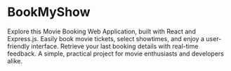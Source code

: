 # BookMyShow
Explore this Movie Booking Web Application, built with React and Express.js. Easily book movie tickets, select showtimes, and enjoy a user-friendly interface. Retrieve your last booking details with real-time feedback. A simple, practical project for movie enthusiasts and developers alike.
